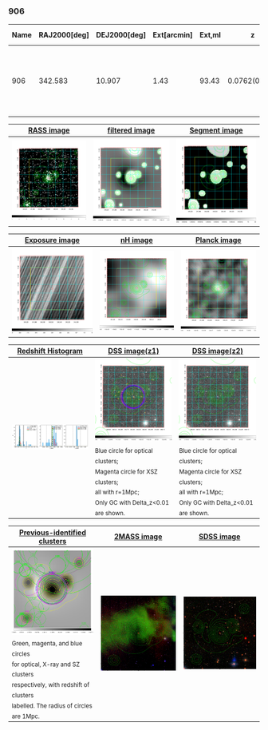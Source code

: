<div STYLE="page-break-after: always;"></div>

### 906

|Name|RAJ2000[deg]|DEJ2000[deg] |Ext[arcmin]| Ext,ml | z | z_src| C|GC(XSZ,Delta_z<0.01)| GC(OPT,Delta_z<0.01)|GC| R_sig[arcmin] | R500[arcmin] | R500[Mpc]| CRsig[c/s] | CR500[c/s] |L500[1E44 erg/s]|F500[1E-12 erg/s/cm^2]| M500[1E14 Msun]|Tx[keV]|Cnt_sig|Beta|Rc[arcmin]|Comment|Alias|
|---|---|---|---|---|---|------|---|--------|---------|----------|---|---|---|---|---|---|---|---|---|---|---|---|---|---|
|906| 342.583| 10.907| 1.43| 93.43| 0.0762(0.007)| z1, z_xsz| B| L03, MCXC, PSZ2, Tar, XB| A, N, W| A, F20, L03, MCXC, N, PSZ2, Tar, W, XB| 11.725| 11.331| 0.982| 0.503(0.044)| 0.500(0.044)| 1.310(0.052)| 9.196(0.367)| 2.90(0.06)| 4.23(0.05)| 238.0| 0.749(-0.085+0.113)| 2.771(-0.577+0.658)| -| k102|

|[RASS image](../image/906/906_img.pdf)|[filtered image](../image/906/906_fil.pdf)|[Segment image](../image/906/906_seg.pdf)|
|-------------------|--------------------|-------------------|
| <img src="../image/906/906_img.png" width="300">  | <img src="../image/906/906_fil.png" width="300">   | <img src="../image/906/906_seg.png" width="300">  |

|[Exposure image](../image/906/906_mex.pdf)| [nH image](../image/906/906_nh.pdf)| [Planck image](../image/906/906_p.pdf)|
|-------------------|--------------------|-------------------|
|<img src="../image/906/906_mex.png" width="300">   | <img src="../image/906/906_nh.png" width="300">    | <img src="../image/906/906_p.png" width="300"> |

|[Redshift Histogram](../image/906/906_zg.pdf) | [DSS image(z1)](../image/906/906_dss_z1.pdf)      |  [DSS image(z2)](../image/906/906_dss_z2.pdf)    |
|-------------------|--------------------|-------------------|
|<img src="../image/906/906_zg.png" width="300"> |<img src="../image/906/906_dss_z1.png" width="300"> <sub><br>Blue circle for optical clusters; <br>Magenta circle for XSZ clusters; <br>all with r=1Mpc; <br>Only GC with Delta_z<0.01 are shown. </sub>| <img src="../image/906/906_dss_z2.png" width="300"><sub><br>Blue circle for optical clusters; <br>Magenta circle for XSZ clusters; <br>all with r=1Mpc; <br>Only GC with Delta_z<0.01 are shown. </sub> |

|[Previous-identified clusters](../image/906/906_gc.pdf) | [2MASS image](../image/906/906_2mass.pdf)      |[SDSS image](../image/906/906_sdss.pdf)   |
|-------------------|-------------------|-------------------|
|<img src=../image/906/906_gc.png width="300"> <br><sub>Green, magenta, and blue circles <br>for optical, X-ray and SZ clusters <br>respectively, with redshift of clusters <br>labelled. The radius of circles <br>are 1Mpc.</sub>|<img src="../image/906/906_2mass.png" width="300">  | <img src="../image/906/906_sdss.png" width="300">  |




